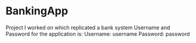 # BankingApp
Project I worked on which replicated a bank system
Username and Password for the application is:
Username: username
Password: password
